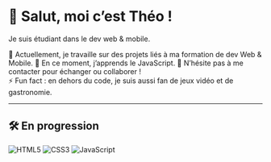 # 👋 Salut, moi c’est Théo !

Je suis étudiant dans le dev web & mobile.

🔭 Actuellement, je travaille sur des projets liés à ma formation de dev Web & Mobile.
🌱 En ce moment, j’apprends le JavaScript.
💬 N’hésite pas à me contacter pour échanger ou collaborer !  
⚡ Fun fact : en dehors du code, je suis aussi fan de jeux vidéo et de gastronomie.

---

## 🛠️ En progression

![HTML5](https://img.shields.io/badge/-HTML5-E34F26?logo=html5&logoColor=white&style=for-the-badge)
![CSS3](https://img.shields.io/badge/-CSS3-1572B6?logo=css3&logoColor=white&style=for-the-badge)
![JavaScript](https://img.shields.io/badge/-JavaScript-F7DF1E?logo=javascript&logoColor=black&style=for-the-badge)
